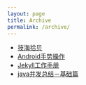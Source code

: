 ```yaml
---
layout: page
title: Archive
permalink: /archive/
---
```


- [技海拾贝](../clay_created/2015/08/26/Daily-Summary-20150826.html)
- [Android手势操作](../android/2015/06/16/android-gesture.html)
- [Jekyll工作手册](../工作手册/2015/06/10/jekyll-work-manual.html)
- [java并发总结－基础篇](../concurrency/2015/06/19/java-concurrent-qustion-basic.html)